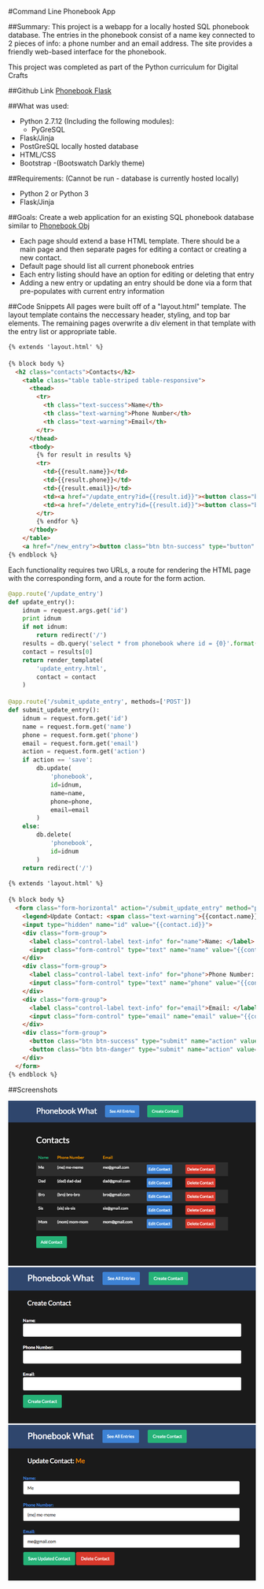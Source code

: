 #Command Line Phonebook App

##Summary:
This project is a webapp for a locally hosted SQL phonebook database.  The entries in the phonebook consist of a name key connected to 2 pieces of info: a phone number and an email address.  The site provides a friendly web-based interface for the phonebook.

This project was completed as part of the Python curriculum for Digital Crafts

##Github Link
[Phonebook Flask](https://github.com/jesslynlandgren/phonebookflask)

##What was used:
* Python 2.7.12 (Including the following modules):
  - PyGreSQL
* Flask/Jinja
* PostGreSQL locally hosted database
* HTML/CSS
* Bootstrap
  -(Bootswatch Darkly theme)

##Requirements:
(Cannot be run - database is currently hosted locally)
* Python 2 or Python 3
* Flask/Jinja

##Goals:
Create a web application for an existing SQL phonebook database similar to [Phonebook Obj](https://github.com/jesslynlandgren/phonebook_obj)
* Each page should extend a base HTML template.  There should be a main page and then separate pages for editing a contact or creating a new contact.
* Default page should list all current phonebook entries
* Each entry listing should have an option for editing or deleting that entry
* Adding a new entry or updating an entry should be done via a form that pre-populates with current entry information

##Code Snippets
All pages were built off of a "layout.html" template.  The layout template contains the neccessary header, styling, and top bar elements.  The remaining pages overwrite a div element in that template with the entry list or appropriate table.

```html
{% extends 'layout.html' %}

{% block body %}
  <h2 class="contacts">Contacts</h2>
    <table class="table table-striped table-responsive">
      <thead>
        <tr>
          <th class="text-success">Name</th>
          <th class="text-warning">Phone Number</th>
          <th class="text-warning">Email</th>
        </tr>
      </thead>
      <tbody>
        {% for result in results %}
        <tr>
          <td>{{result.name}}</td>
          <td>{{result.phone}}</td>
          <td>{{result.email}}</td>
          <td><a href="/update_entry?id={{result.id}}"><button class="btn btn-info btn-small" type="button" name="button">Edit Contact</button></a></td>
          <td><a href="/delete_entry?id={{result.id}}"><button class="btn btn-danger btn-small" type="button" name="button">Delete Contact</button></a></td>
        </tr>
        {% endfor %}
      </tbody>
    </table>
    <a href="/new_entry"><button class="btn btn-success" type="button" name="button">Add Contact</button></a>
{% endblock %}
```
Each functionality requires two URLs, a route for rendering the HTML page with the corresponding form, and a route for the form action.
```Python
@app.route('/update_entry')
def update_entry():
    idnum = request.args.get('id')
    print idnum
    if not idnum:
        return redirect('/')
    results = db.query('select * from phonebook where id = {0}'.format(idnum)).namedresult()
    contact = results[0]
    return render_template(
        'update_entry.html',
        contact = contact
    )

@app.route('/submit_update_entry', methods=['POST'])
def submit_update_entry():
    idnum = request.form.get('id')
    name = request.form.get('name')
    phone = request.form.get('phone')
    email = request.form.get('email')
    action = request.form.get('action')
    if action == 'save':
        db.update(
            'phonebook',
            id=idnum,
            name=name,
            phone=phone,
            email=email
        )
    else:
        db.delete(
            'phonebook',
            id=idnum
        )
    return redirect('/')
```

```HTML
{% extends 'layout.html' %}

{% block body %}
  <form class="form-horizontal" action="/submit_update_entry" method="post">
    <legend>Update Contact: <span class="text-warning">{{contact.name}}</span></legend>
    <input type="hidden" name="id" value="{{contact.id}}">
    <div class="form-group">
      <label class="control-label text-info" for="name">Name: </label>
      <input class="form-control" type="text" name="name" value="{{contact.name}}">
    </div>
    <div class="form-group">
      <label class="control-label text-info" for="phone">Phone Number: </label>
      <input class="form-control" type="text" name="phone" value="{{contact.phone}}">
    </div>
    <div class="form-group">
      <label class="control-label text-info" for="email">Email: </label>
      <input class="form-control" type="email" name="email" value="{{contact.email}}">
    </div>
    <div class="form-group">
      <button class="btn btn-success" type="submit" name="action" value="save">Save Updated Contact</button>
      <button class="btn btn-danger" type="submit" name="action" value="delete">Delete Contact</button>
    </div>
  </form>
{% endblock %}
```

##Screenshots

![Phonebook1](img/all_entries.png)
![Phonebook2](img/create.png)
![Phonebook3](img/edit_contact.png)
